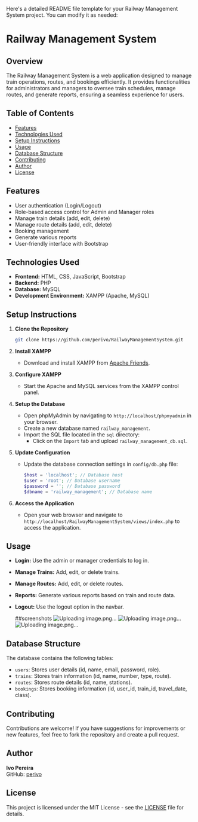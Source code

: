 Here's a detailed README file template for your Railway Management System project. You can modify it as needed:


# Railway Management System

## Overview
The Railway Management System is a web application designed to manage train operations, routes, and bookings efficiently. It provides functionalities for administrators and managers to oversee train schedules, manage routes, and generate reports, ensuring a seamless experience for users.

## Table of Contents
- [Features](#features)
- [Technologies Used](#technologies-used)
- [Setup Instructions](#setup-instructions)
- [Usage](#usage)
- [Database Structure](#database-structure)
- [Contributing](#contributing)
- [Author](#author)
- [License](#license)

## Features
- User authentication (Login/Logout)
- Role-based access control for Admin and Manager roles
- Manage train details (add, edit, delete)
- Manage route details (add, edit, delete)
- Booking management
- Generate various reports
- User-friendly interface with Bootstrap

## Technologies Used
- **Frontend:** HTML, CSS, JavaScript, Bootstrap
- **Backend:** PHP
- **Database:** MySQL
- **Development Environment:** XAMPP (Apache, MySQL)

## Setup Instructions
1. **Clone the Repository**
   ```bash
   git clone https://github.com/perivo/RailwayManagementSystem.git
   ```

2. **Install XAMPP**
   - Download and install XAMPP from [Apache Friends](https://www.apachefriends.org/index.html).

3. **Configure XAMPP**
   - Start the Apache and MySQL services from the XAMPP control panel.

4. **Setup the Database**
   - Open phpMyAdmin by navigating to `http://localhost/phpmyadmin` in your browser.
   - Create a new database named `railway_management`.
   - Import the SQL file located in the `sql` directory:
     - Click on the `Import` tab and upload `railway_management_db.sql`.

5. **Update Configuration**
   - Update the database connection settings in `config/db.php` file:
     ```php
     $host = 'localhost'; // Database host
     $user = 'root'; // Database username
     $password = ''; // Database password
     $dbname = 'railway_management'; // Database name
     ```

6. **Access the Application**
   - Open your web browser and navigate to `http://localhost/RailwayManagementSystem/views/index.php` to access the application.

## Usage
- **Login:** Use the admin or manager credentials to log in.
- **Manage Trains:** Add, edit, or delete trains.
- **Manage Routes:** Add, edit, or delete routes.
- **Reports:** Generate various reports based on train and route data.
- **Logout:** Use the logout option in the navbar.

  ##screenshots
  ![Uploading image.png…](index)
  ![Uploading image.png…](homeAdmin)
  ![Uploading image.png…](homePassenger)
  

## Database Structure
The database contains the following tables:
- `users`: Stores user details (id, name, email, password, role).
- `trains`: Stores train information (id, name, number, type, route).
- `routes`: Stores route details (id, name, stations).
- `bookings`: Stores booking information (id, user_id, train_id, travel_date, class).

## Contributing
Contributions are welcome! If you have suggestions for improvements or new features, feel free to fork the repository and create a pull request.

## Author
**Ivo Pereira**  
GitHub: [perivo](https://github.com/perivo)

## License
This project is licensed under the MIT License - see the [LICENSE](LICENSE) file for details.
```

